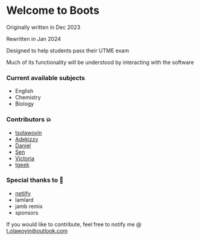 # Welcome to Boots

Originally written in Dec 2023

Rewritten in Jan 2024

Designed to help students pass their UTME exam

Much of its functionality will be understood by interacting with the software

### Current available subjects

- English
- Chemistry
- Biology


### Contributors 💥

- [tsolawoyin](https://github.com/tsolawoyin)
- [Adekizzy]() 
- [Daniel]()
- [Sen]()
- [Victoria]()
- [tgeek](https://github.com/oyinadeolawoyin)

### Special thanks to 🙌

- [netlify](https://netlify.app)
- lamlard
- jamb remix
- sponsors

If you would like to contribute, feel free to notify me @ t.olawoyin@outlook.com